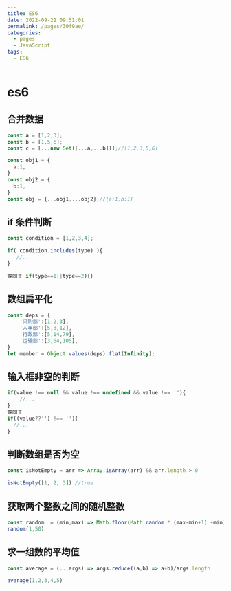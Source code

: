 ```yaml
---
title: ES6
date: 2022-09-21 09:51:01
permalink: /pages/30f9ae/
categories:
  - pages
  - JavaScript
tags:
  - ES6
---
```


# es6

## 合并数据

```js
const a = [1,2,3];
const b = [1,5,6];
const c = [...new Set([...a,...b])];//[1,2,3,5,6]

const obj1 = {
  a:1,
}
const obj2 = {
  b:1,
}
const obj = {...obj1,...obj2};//{a:1,b:1}
```

## if 条件判断

```js
const condition = [1,2,3,4];

if( condition.includes(type) ){
   //...
}

等同于 if(type==1||type==2){}
```

## 数组扁平化

```js
const deps = {
    '采购部':[1,2,3],
    '人事部':[5,8,12],
    '行政部':[5,14,79],
    '运输部':[3,64,105],
}
let member = Object.values(deps).flat(Infinity);
```

## 输入框非空的判断

```js
if(value !== null && value !== undefined && value !== ''){
    //...
}
等同于
if((value??'') !== ''){
  //...
}
```

## 判断数组是否为空

```js
const isNotEmpty = arr => Array.isArray(arr) && arr.length > 0

isNotEmpty([1, 2, 3]) //true
```

## 获取两个整数之间的随机整数

```js
const random  = (min,max) => Math.floor(Math.random * (max-min+1) +min)
random(1,50)
```

## 求一组数的平均值

```js
const average = (...args) => args.reduce((a,b) => a+b)/args.length

average(1,2,3,4,5)
```

